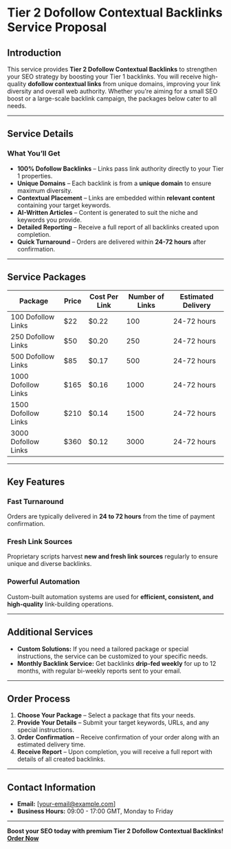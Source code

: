 # **Tier 2 Dofollow Contextual Backlinks Service Proposal**

## **Introduction**  
This service provides **Tier 2 Dofollow Contextual Backlinks** to strengthen your SEO strategy by boosting your Tier 1 backlinks. You will receive high-quality **dofollow contextual links** from unique domains, improving your link diversity and overall web authority. Whether you're aiming for a small SEO boost or a large-scale backlink campaign, the packages below cater to all needs.

---

## **Service Details**  

### **What You’ll Get**  
- **100% Dofollow Backlinks** – Links pass link authority directly to your Tier 1 properties.  
- **Unique Domains** – Each backlink is from a **unique domain** to ensure maximum diversity.  
- **Contextual Placement** – Links are embedded within **relevant content** containing your target keywords.  
- **AI-Written Articles** – Content is generated to suit the niche and keywords you provide.  
- **Detailed Reporting** – Receive a full report of all backlinks created upon completion.  
- **Quick Turnaround** – Orders are delivered within **24-72 hours** after confirmation.

---

## **Service Packages**  

| **Package**            | **Price** | **Cost Per Link** | **Number of Links** | **Estimated Delivery** |
|------------------------|-----------|------------------|--------------------|-----------------------|
| 100 Dofollow Links      | $22       | $0.22             | 100                | 24-72 hours           |
| 250 Dofollow Links      | $50       | $0.20             | 250                | 24-72 hours           |
| 500 Dofollow Links      | $85       | $0.17             | 500                | 24-72 hours           |
| 1000 Dofollow Links     | $165      | $0.16             | 1000               | 24-72 hours           |
| 1500 Dofollow Links     | $210      | $0.14             | 1500               | 24-72 hours           |
| 3000 Dofollow Links     | $360      | $0.12             | 3000               | 24-72 hours           |

---

## **Key Features**  

### **Fast Turnaround**  
Orders are typically delivered in **24 to 72 hours** from the time of payment confirmation.

### **Fresh Link Sources**  
Proprietary scripts harvest **new and fresh link sources** regularly to ensure unique and diverse backlinks.

### **Powerful Automation**  
Custom-built automation systems are used for **efficient, consistent, and high-quality** link-building operations.

---

## **Additional Services**  

- **Custom Solutions:** If you need a tailored package or special instructions, the service can be customized to your specific needs.  
- **Monthly Backlink Service:** Get backlinks **drip-fed weekly** for up to 12 months, with regular bi-weekly reports sent to your email.

---

## **Order Process**  

1. **Choose Your Package** – Select a package that fits your needs.  
2. **Provide Your Details** – Submit your target keywords, URLs, and any special instructions.  
3. **Order Confirmation** – Receive confirmation of your order along with an estimated delivery time.  
4. **Receive Report** – Upon completion, you will receive a full report with details of all created backlinks.

---

## **Contact Information**  

- **Email:** [your-email@example.com]  
- **Business Hours:** 09:00 - 17:00 GMT, Monday to Friday  

---

**Boost your SEO today with premium Tier 2 Dofollow Contextual Backlinks!**  
**[Order Now](#)**  

